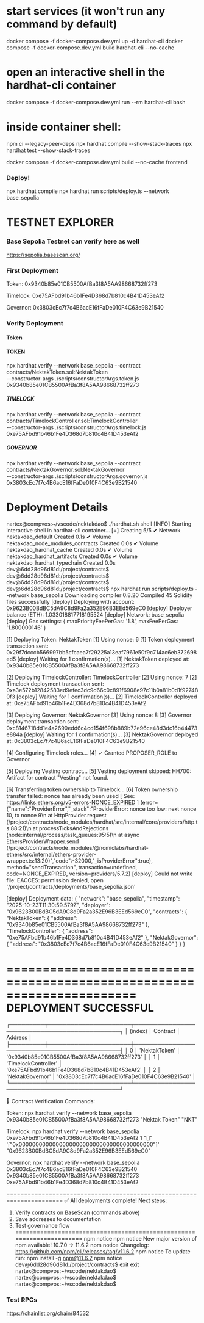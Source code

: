 

# start services (it won't run any command by default)
docker compose -f docker-compose.dev.yml up -d hardhat-cli
 docker compose -f docker-compose.dev.yml build hardhat-cli --no-cache


 
# open an interactive shell in the hardhat-cli container
docker compose -f docker-compose.dev.yml run --rm hardhat-cli bash

# inside container shell:
npm ci --legacy-peer-deps
npx hardhat compile --show-stack-traces
npx hardhat test --show-stack-traces




docker compose -f docker-compose.dev.yml build --no-cache frontend




### Deploy!

npx hardhat compile
npx hardhat run scripts/deploy.ts --network base_sepolia








# TESTNET EXPLORER


### Base Sepolia Testnet can verify here as well

https://sepolia.basescan.org/


### First Deployment

Token: 0x9340b85e01CB5500AfBa3f8A5AA98668732ff273

Timelock: 0xe75AFbd91b46b1Fe4D368d7b810c4B41D453eAf2

Governor: 0x3803cEc7f7c4B6acE16fFaDe010F4C63e9B21540





### Verify Deployment



#### Token


#### TOKEN 
npx hardhat verify --network base_sepolia --contract contracts/NektakToken.sol:NektakToken \
  --constructor-args ./scripts/constructorArgs.token.js \
  0x9340b85e01CB5500AfBa3f8A5AA98668732ff273

##### TIMELOCK 
npx hardhat verify --network base_sepolia --contract contracts/TimelockController.sol:TimelockController \
  --constructor-args ./scripts/constructorArgs.timelock.js \
  0xe75AFbd91b46b1Fe4D368d7b810c4B41D453eAf2

##### GOVERNOR
npx hardhat verify --network base_sepolia --contract contracts/NektakGovernor.sol:NektakGovernor \
  --constructor-args ./scripts/constructorArgs.governor.js \
  0x3803cEc7f7c4B6acE16fFaDe010F4C63e9B21540

























# Deployment Details


nartex@compvos:~/vscode/nektakdao$ ./hardhat.sh shell
[INFO] Starting interactive shell in hardhat-cli container...
[+] Creating 5/5
 ✔ Network nektakdao_default                Created                 0.1s 
 ✔ Volume nektakdao_node_modules_contracts  Created                 0.0s 
 ✔ Volume nektakdao_hardhat_cache           Created                 0.0s 
 ✔ Volume nektakdao_hardhat_artifacts       Created                 0.0s 
 ✔ Volume nektakdao_hardhat_typechain       Created                 0.0s 
dev@6dd28d96d81d:/project/contracts$ 
dev@6dd28d96d81d:/project/contracts$ 
dev@6dd28d96d81d:/project/contracts$ 
dev@6dd28d96d81d:/project/contracts$ npx hardhat run scripts/deploy.ts --network base_sepolia
Downloading compiler 0.8.20
Compiled 45 Solidity files successfully
[deploy] Deploying with account: 0x9623B00BdBC5dA9C8d9Fa2a352E96B3EEd569eC0
[deploy] Deployer balance (ETH): 1.033018817718195524
[deploy] Network: base_sepolia
[deploy] Gas settings: { maxPriorityFeePerGas: '1.8', maxFeePerGas: '1.800000146' }

[1] Deploying Token: NektakToken
[1] Using nonce: 6
[1] Token deployment transaction sent: 0x29f7dcccb566997bb5cfcaea7f29225a13eaf7961e50f9c714ac6eb372698ed5
[deploy] Waiting for 1 confirmation(s)...
[1] NektakToken deployed at: 0x9340b85e01CB5500AfBa3f8A5AA98668732ff273

[2] Deploying TimelockController: TimelockController
[2] Using nonce: 7
[2] Timelock deployment transaction sent: 0xa3e572b12842583ed9efec3dc9d66c0c891f6908e97c11b0a81b0d1f927480f3
[deploy] Waiting for 1 confirmation(s)...
[2] TimelockController deployed at: 0xe75AFbd91b46b1Fe4D368d7b810c4B41D453eAf2

[3] Deploying Governor: NektakGovernor
[3] Using nonce: 8
[3] Governor deployment transaction sent: 0xc8146718dd1e4a2690edd6c4cd154f698b889b72e96ce48d3dc16b44473e884a
[deploy] Waiting for 1 confirmation(s)...
[3] NektakGovernor deployed at: 0x3803cEc7f7c4B6acE16fFaDe010F4C63e9B21540

[4] Configuring Timelock roles...
[4] ✓ Granted PROPOSER_ROLE to Governor

[5] Deploying Vesting contract...
[5] Vesting deployment skipped: HH700: Artifact for contract "Vesting" not found. 

[6] Transferring token ownership to Timelock...
[6] Token ownership transfer failed: nonce has already been used [ See: https://links.ethers.org/v5-errors-NONCE_EXPIRED ] (error={"name":"ProviderError","_stack":"ProviderError: nonce too low: next nonce 10, tx nonce 9\n    at HttpProvider.request (/project/contracts/node_modules/hardhat/src/internal/core/providers/http.ts:88:21)\n    at processTicksAndRejections (node:internal/process/task_queues:95:5)\n    at async EthersProviderWrapper.send (/project/contracts/node_modules/@nomiclabs/hardhat-ethers/src/internal/ethers-provider-wrapper.ts:13:20)","code":-32000,"_isProviderError":true}, method="sendTransaction", transaction=undefined, code=NONCE_EXPIRED, version=providers/5.7.2)
[deploy] Could not write file: EACCES: permission denied, open '/project/contracts/deployments/base_sepolia.json'

[deploy] Deployment data:
{
  "network": "base_sepolia",
  "timestamp": "2025-10-23T11:30:59.579Z",
  "deployer": "0x9623B00BdBC5dA9C8d9Fa2a352E96B3EEd569eC0",
  "contracts": {
    "NektakToken": {
      "address": "0x9340b85e01CB5500AfBa3f8A5AA98668732ff273"
    },
    "TimelockController": {
      "address": "0xe75AFbd91b46b1Fe4D368d7b810c4B41D453eAf2"
    },
    "NektakGovernor": {
      "address": "0x3803cEc7f7c4B6acE16fFaDe010F4C63e9B21540"
    }
  }
}

======================================================================
                    DEPLOYMENT SUCCESSFUL
======================================================================
┌─────────┬──────────────────────┬──────────────────────────────────────────────┐
│ (index) │       Contract       │                   Address                    │
├─────────┼──────────────────────┼──────────────────────────────────────────────┤
│    0    │    'NektakToken'     │ '0x9340b85e01CB5500AfBa3f8A5AA98668732ff273' │
│    1    │ 'TimelockController' │ '0xe75AFbd91b46b1Fe4D368d7b810c4B41D453eAf2' │
│    2    │   'NektakGovernor'   │ '0x3803cEc7f7c4B6acE16fFaDe010F4C63e9B21540' │
└─────────┴──────────────────────┴──────────────────────────────────────────────┘

📝 Contract Verification Commands:

Token:
  npx hardhat verify --network base_sepolia 0x9340b85e01CB5500AfBa3f8A5AA98668732ff273 "Nektak Token" "NKT"

Timelock:
  npx hardhat verify --network base_sepolia 0xe75AFbd91b46b1Fe4D368d7b810c4B41D453eAf2 1 "[]" '["0x0000000000000000000000000000000000000000"]' "0x9623B00BdBC5dA9C8d9Fa2a352E96B3EEd569eC0"

Governor:
  npx hardhat verify --network base_sepolia 0x3803cEc7f7c4B6acE16fFaDe010F4C63e9B21540 0x9340b85e01CB5500AfBa3f8A5AA98668732ff273 0xe75AFbd91b46b1Fe4D368d7b810c4B41D453eAf2

======================================================================
✅ All deployments complete! Next steps:
  1. Verify contracts on BaseScan (commands above)
  2. Save addresses to documentation
  3. Test governance flow
======================================================================
npm notice
npm notice New major version of npm available! 10.7.0 -> 11.6.2
npm notice Changelog: https://github.com/npm/cli/releases/tag/v11.6.2
npm notice To update run: npm install -g npm@11.6.2
npm notice
dev@6dd28d96d81d:/project/contracts$ exit
exit
nartex@compvos:~/vscode/nektakdao$ 
nartex@compvos:~/vscode/nektakdao$ 
nartex@compvos:~/vscode/nektakdao$ 



















### Test RPCs

https://chainlist.org/chain/84532





